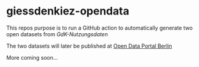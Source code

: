 # giessdenkiez-opendata
This repos purpose is to run a GitHub action to automatically generate two open datasets from *GdK-Nutzungsdaten*

The two datasets will later be published at [Open Data Portal Berlin](https://daten.berlin.de/datensaetze)

More coming soon...
